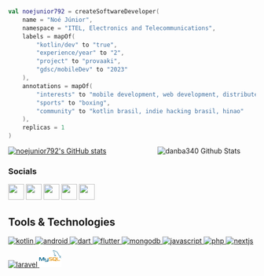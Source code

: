 ```kotlin
val noejunior792 = createSoftwareDeveloper(
    name = "Noé Júnior",
    namespace = "ITEL, Electronics and Telecommunications",
    labels = mapOf(
        "kotlin/dev" to "true",
        "experience/year" to "2",
        "project" to "provaaki",
        "gdsc/mobileDev" to "2023"
    ),
    annotations = mapOf(
        "interests" to "mobile development, web development, distributed systems, system programming, and Linux",
        "sports" to "boxing",
        "community" to "kotlin brasil, indie hacking brasil, hinao"
    ),
    replicas = 1
)
```
<img align="right" width="200" alt="danba340 Github Stats" src="daftpunktocat.gif" />
<a href="http://www.github.com/noejunior792"><img src="https://github-readme-stats.vercel.app/api?username=noejunior792&show_icons=true&hide=&count_private=true&title_color=0891b2&text_color=ffffff&icon_color=0891b2&bg_color=1c1917&hide_border=true&show_icons=true" alt="noejunior792's GitHub stats" /></a>


### Socials
<p align="left"> <a href="https://www.facebook.com/noe.dombaxe" target="_blank" rel="noreferrer"><img src="https://raw.githubusercontent.com/danielcranney/readme-generator/main/public/icons/socials/facebook.svg" width="32" height="32" /></a> <a href="https://www.github.com/noejunior792" target="_blank" rel="noreferrer"><img src="https://raw.githubusercontent.com/danielcranney/readme-generator/main/public/icons/socials/github.svg" width="32" height="32" /></a> <a href="http://www.instagram.com/ant.pedro42" target="_blank" rel="noreferrer"><img src="https://raw.githubusercontent.com/danielcranney/readme-generator/main/public/icons/socials/instagram.svg" width="32" height="32" /></a> <a href="https://www.linkedin.com/in/noejunior299/" target="_blank" rel="noreferrer"><img src="https://raw.githubusercontent.com/danielcranney/readme-generator/main/public/icons/socials/linkedin.svg" width="32" height="32" /></a> <a href="http://www.medium.com/@noejunior299" target="_blank" rel="noreferrer"><img src="https://raw.githubusercontent.com/danielcranney/readme-generator/main/public/icons/socials/medium.svg" width="32" height="32" /></a></p>

<h2>Tools & Technologies </h2>
<p>
  

  <a href="https://kotlinlang.org/">
    <img height="45" src="https://www.vectorlogo.zone/logos/kotlinlang/kotlinlang-icon.svg" alt="kotlin" height="45"/>
  </a>
  <a href="https://developer.android.com/">
    <img height="45" src="https://www.vectorlogo.zone/logos/android/android-icon.svg" alt="android" height="45"/>
  </a>
  <a href="https://dart.dev/">
    <img height="45" src="https://www.vectorlogo.zone/logos/dartlang/dartlang-icon.svg" alt="dart" height="45"/>
  </a>
  <a href="https://flutter.dev/">
    <img height="45" src="https://www.vectorlogo.zone/logos/flutterio/flutterio-icon.svg" alt="flutter" height="45"/>
  </a>
  <a href="https://www.mongodb.com/">
    <img height="45" src="https://www.vectorlogo.zone/logos/mongodb/mongodb-icon.svg" alt="mongodb" height="45"/>
  </a>
  <a href="https://www.javascript.com/">
    <img height="45" src="https://www.vectorlogo.zone/logos/javascript/javascript-icon.svg" alt="javascript" height="45"/>
  </a>
  <a href="https://www.php.net/">
    <img height="45" src="https://www.vectorlogo.zone/logos/php/php-icon.svg" alt="php" height="45"/>
  </a>
  <a href="https://nextjs.org/">
    <img height="45" src="https://www.vectorlogo.zone/logos/nextjs/nextjs-icon.svg" alt="nextjs" height="45"/>
  </a>
  <a href="https://laravel.com/">
    <img height="45" src="https://www.vectorlogo.zone/logos/laravel/laravel-icon.svg" alt="laravel" height="45"/>
  </a>
  <a href="https://www.mysql.com/" target="_blank"> <img
            src="https://raw.githubusercontent.com/devicons/devicon/master/icons/mysql/mysql-original-wordmark.svg"
            alt="mysql" height="45" />
</p>


